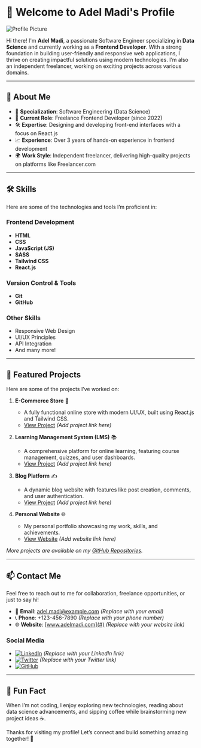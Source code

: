 # 👋 Welcome to Adel Madi's Profile

![Profile Picture](https://github.com/AdelMadi/AdelMadi/blob/main/profile-pic.jpg?raw=true)

Hi there! I'm **Adel Madi**, a passionate Software Engineer specializing in **Data Science** and currently working as a **Frontend Developer**. With a strong foundation in building user-friendly and responsive web applications, I thrive on creating impactful solutions using modern technologies. I’m also an independent freelancer, working on exciting projects across various domains.

---

## 🚀 About Me
- 🌟 **Specialization**: Software Engineering (Data Science)
- 💼 **Current Role**: Freelance Frontend Developer (since 2022)
- 🛠 **Expertise**: Designing and developing front-end interfaces with a focus on React.js
- 📈 **Experience**: Over 3 years of hands-on experience in frontend development
- 🌍 **Work Style**: Independent freelancer, delivering high-quality projects on platforms like Freelancer.com

---

## 🛠 Skills
Here are some of the technologies and tools I’m proficient in:

### Frontend Development
- **HTML**  
- **CSS**  
- **JavaScript (JS)**  
- **SASS**  
- **Tailwind CSS**  
- **React.js**  

### Version Control & Tools
- **Git**  
- **GitHub**

### Other Skills
- Responsive Web Design  
- UI/UX Principles  
- API Integration  
- And many more!

---

## 📂 Featured Projects
Here are some of the projects I’ve worked on:

1. **E-Commerce Store** 🛒  
   - A fully functional online store with modern UI/UX, built using React.js and Tailwind CSS.  
   - [View Project](#) *(Add project link here)*

2. **Learning Management System (LMS)** 📚  
   - A comprehensive platform for online learning, featuring course management, quizzes, and user dashboards.  
   - [View Project](#) *(Add project link here)*

3. **Blog Platform** ✍️  
   - A dynamic blog website with features like post creation, comments, and user authentication.  
   - [View Project](#) *(Add project link here)*

4. **Personal Website** 🌐  
   - My personal portfolio showcasing my work, skills, and achievements.  
   - [View Website](#) *(Add website link here)*

*More projects are available on my [GitHub Repositories](https://github.com/AdelMadi?tab=repositories).*

---

## 📫 Contact Me
Feel free to reach out to me for collaboration, freelance opportunities, or just to say hi!

- 📧 **Email**: [adel.madi@example.com](mailto:adel.madi@example.com) *(Replace with your email)*  
- 📞 **Phone**: +123-456-7890 *(Replace with your phone number)*  
- 🌐 **Website**: [www.adelmadi.com](#) *(Replace with your website link)*  

### Social Media
- [![LinkedIn](https://img.shields.io/badge/LinkedIn-0077B5?style=for-the-badge&logo=linkedin&logoColor=white)](https://linkedin.com/in/adel-madi) *(Replace with your LinkedIn link)*  
- [![Twitter](https://img.shields.io/badge/Twitter-1DA1F2?style=for-the-badge&logo=twitter&logoColor=white)](https://twitter.com/adel_madi) *(Replace with your Twitter link)*  
- [![GitHub](https://img.shields.io/badge/GitHub-181717?style=for-the-badge&logo=github&logoColor=white)](https://github.com/AdelMadi)  

---

## 🌟 Fun Fact
When I’m not coding, I enjoy exploring new technologies, reading about data science advancements, and sipping coffee while brainstorming new project ideas ☕.

Thanks for visiting my profile! Let’s connect and build something amazing together! 🚀
